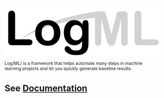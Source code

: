 
![LogMl](manual/docs/img/LogMl.png)

Log(ML) is a framework that helps automate many steps in machine learning projects and let you quickly generate baseline results.

# See [Documentation](https://astrazeneca-ngs.github.io/LogMl/)
